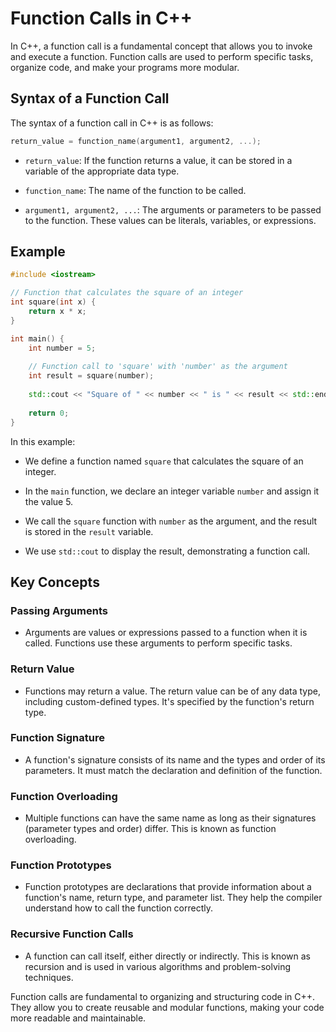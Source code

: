 
# Function Calls in C++

In C++, a function call is a fundamental concept that allows you to invoke and execute a function. Function calls are used to perform specific tasks, organize code, and make your programs more modular.

## Syntax of a Function Call

The syntax of a function call in C++ is as follows:

```cpp
return_value = function_name(argument1, argument2, ...);
```

- `return_value`: If the function returns a value, it can be stored in a variable of the appropriate data type.

- `function_name`: The name of the function to be called.

- `argument1, argument2, ...`: The arguments or parameters to be passed to the function. These values can be literals, variables, or expressions.

## Example

```cpp
#include <iostream>

// Function that calculates the square of an integer
int square(int x) {
    return x * x;
}

int main() {
    int number = 5;
    
    // Function call to 'square' with 'number' as the argument
    int result = square(number);
    
    std::cout << "Square of " << number << " is " << result << std::endl;
    
    return 0;
}
```

In this example:

- We define a function named `square` that calculates the square of an integer.

- In the `main` function, we declare an integer variable `number` and assign it the value 5.

- We call the `square` function with `number` as the argument, and the result is stored in the `result` variable.

- We use `std::cout` to display the result, demonstrating a function call.

## Key Concepts

### Passing Arguments

- Arguments are values or expressions passed to a function when it is called. Functions use these arguments to perform specific tasks.

### Return Value

- Functions may return a value. The return value can be of any data type, including custom-defined types. It's specified by the function's return type.

### Function Signature

- A function's signature consists of its name and the types and order of its parameters. It must match the declaration and definition of the function.

### Function Overloading

- Multiple functions can have the same name as long as their signatures (parameter types and order) differ. This is known as function overloading.

### Function Prototypes

- Function prototypes are declarations that provide information about a function's name, return type, and parameter list. They help the compiler understand how to call the function correctly.

### Recursive Function Calls

- A function can call itself, either directly or indirectly. This is known as recursion and is used in various algorithms and problem-solving techniques.

Function calls are fundamental to organizing and structuring code in C++. They allow you to create reusable and modular functions, making your code more readable and maintainable.
